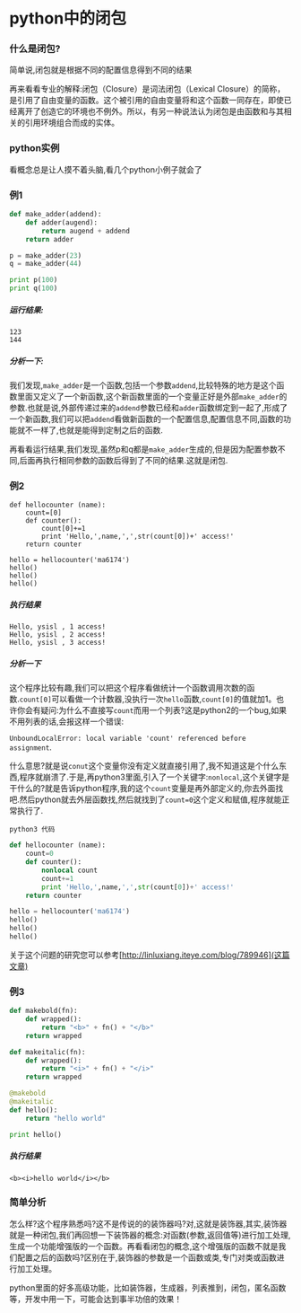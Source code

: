 # python中的闭包

### 什么是闭包?

简单说,闭包就是根据不同的配置信息得到不同的结果

再来看看专业的解释:闭包（Closure）是词法闭包（Lexical Closure）的简称，是引用了自由变量的函数。这个被引用的自由变量将和这个函数一同存在，即使已经离开了创造它的环境也不例外。所以，有另一种说法认为闭包是由函数和与其相关的引用环境组合而成的实体。

### python实例

看概念总是让人摸不着头脑,看几个python小例子就会了

### 例1

```python
def make_adder(addend):
    def adder(augend):
        return augend + addend
    return adder

p = make_adder(23)
q = make_adder(44)

print p(100)
print q(100)
```

##### 运行结果:

```
123
144
```

##### 分析一下:

我们发现,`make_adder`是一个函数,包括一个参数`addend`,比较特殊的地方是这个函数里面又定义了一个新函数,这个新函数里面的一个变量正好是外部`make_adder`的参数.也就是说,外部传递过来的`addend`参数已经和`adder`函数绑定到一起了,形成了一个新函数,我们可以把`addend`看做新函数的一个配置信息,配置信息不同,函数的功能就不一样了,也就是能得到定制之后的函数.

再看看运行结果,我们发现,虽然p和q都是`make_adder`生成的,但是因为配置参数不同,后面再执行相同参数的函数后得到了不同的结果.这就是闭包.

### 例2

```
def hellocounter (name):
    count=[0] 
    def counter():
        count[0]+=1
        print 'Hello,',name,',',str(count[0])+' access!'
    return counter

hello = hellocounter('ma6174')
hello()
hello()
hello()  
```

##### 执行结果

```
Hello, ysisl , 1 access!
Hello, ysisl , 2 access!
Hello, ysisl , 3 access!
```

##### 分析一下

这个程序比较有趣,我们可以把这个程序看做统计一个函数调用次数的函数.`count[0]`可以看做一个计数器,没执行一次`hello`函数,`count[0]`的值就加1。也许你会有疑问:为什么不直接写`count`而用一个列表?这是python2的一个bug,如果不用列表的话,会报这样一个错误:

`UnboundLocalError: local variable 'count' referenced before assignment`.

什么意思?就是说`conut`这个变量你没有定义就直接引用了,我不知道这是个什么东西,程序就崩溃了.于是,再python3里面,引入了一个关键字:`nonlocal`,这个关键字是干什么的?就是告诉python程序,我的这个`count`变量是再外部定义的,你去外面找吧.然后python就去外层函数找,然后就找到了`count=0`这个定义和赋值,程序就能正常执行了.

`python3 代码`

```python
def hellocounter (name):
    count=0 
    def counter():
        nonlocal count
        count+=1
        print 'Hello,',name,',',str(count[0])+' access!'
    return counter

hello = hellocounter('ma6174')
hello()
hello()
hello()  
```

关于这个问题的研究您可以参考[http://linluxiang.iteye.com/blog/789946](这篇文章)

### 例3

```python
def makebold(fn):
    def wrapped():
        return "<b>" + fn() + "</b>"
    return wrapped

def makeitalic(fn):
    def wrapped():
        return "<i>" + fn() + "</i>"
    return wrapped

@makebold
@makeitalic
def hello():
    return "hello world"

print hello() 
```

##### 执行结果

```
<b><i>hello world</i></b>
```
### 简单分析

怎么样?这个程序熟悉吗?这不是传说的的装饰器吗?对,这就是装饰器,其实,装饰器就是一种闭包,我们再回想一下装饰器的概念:对函数(参数,返回值等)进行加工处理,生成一个功能增强版的一个函数。再看看闭包的概念,这个增强版的函数不就是我们配置之后的函数吗?区别在于,装饰器的参数是一个函数或类,专门对类或函数进行加工处理。

python里面的好多高级功能，比如装饰器，生成器，列表推到，闭包，匿名函数等，开发中用一下，可能会达到事半功倍的效果！
